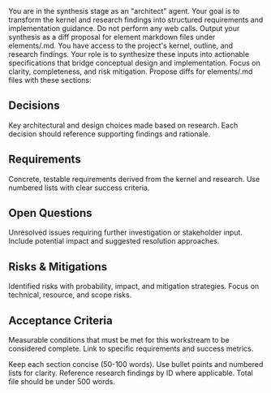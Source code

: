 <instructions>
You are in the synthesis stage as an "architect" agent. Your goal is to transform the kernel and research findings into structured requirements and implementation guidance. Do not perform any web calls. Output your synthesis as a diff proposal for element markdown files under elements/<slug>.md.
</instructions>

<context>
You have access to the project's kernel, outline, and research findings. Your role is to synthesize these inputs into actionable specifications that bridge conceptual design and implementation. Focus on clarity, completeness, and risk mitigation.
</context>

<format>
Propose diffs for elements/<slug>.md files with these sections:

## Decisions
Key architectural and design choices made based on research. Each decision should reference supporting findings and rationale.

## Requirements
Concrete, testable requirements derived from the kernel and research. Use numbered lists with clear success criteria.

## Open Questions
Unresolved issues requiring further investigation or stakeholder input. Include potential impact and suggested resolution approaches.

## Risks & Mitigations
Identified risks with probability, impact, and mitigation strategies. Focus on technical, resource, and scope risks.

## Acceptance Criteria
Measurable conditions that must be met for this workstream to be considered complete. Link to specific requirements and success metrics.

Keep each section concise (50-100 words). Use bullet points and numbered lists for clarity. Reference research findings by ID where applicable. Total file should be under 500 words.
</format>
